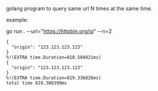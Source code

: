 golang program to query same url N times at the same time.

example:

go run . --url="https://httpbin.org/ip" --n=2
```
{
  "origin": "123.123.123.123"
}
%!(EXTRA time.Duration=818.584921ms)
{
  "origin": "123.123.123.123"
}
%!(EXTRA time.Duration=819.336826ms)
total time 819.388399ms
```